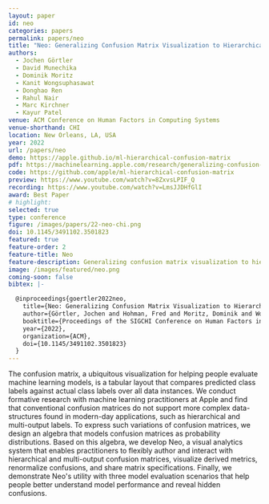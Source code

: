 ```yaml
---
layout: paper
id: neo
categories: papers
permalink: papers/neo
title: "Neo: Generalizing Confusion Matrix Visualization to Hierarchical and Multi-Output Labels"
authors: 
  - Jochen Görtler
  - David Munechika
  - Dominik Moritz
  - Kanit Wongsuphasawat
  - Donghao Ren
  - Rahul Nair
  - Marc Kirchner
  - Kayur Patel
venue: ACM Conference on Human Factors in Computing Systems
venue-shorthand: CHI
location: New Orleans, LA, USA
year: 2022
url: /papers/neo
demo: https://apple.github.io/ml-hierarchical-confusion-matrix
pdf: https://machinelearning.apple.com/research/generalizing-confusion-matrix
code: https://github.com/apple/ml-hierarchical-confusion-matrix
preview: https://www.youtube.com/watch?v=8ZxvsLPIF_Q
recording: https://www.youtube.com/watch?v=LmsJJDHfGlI
award: Best Paper
# highlight:
selected: true
type: conference
figure: /images/papers/22-neo-chi.png
doi: 10.1145/3491102.3501823
featured: true
feature-order: 2
feature-title: Neo
feature-description: Generalizing confusion matrix visualization to hierarchical and multi-output labels
image: /images/featured/neo.png
coming-soon: false
bibtex: |-

  @inproceedings{goertler2022neo,
    title={Neo: Generalizing Confusion Matrix Visualization to Hierarchical and Multi-Output Labels},
    author={Görtler, Jochen and Hohman, Fred and Moritz, Dominik and Wongsuphasawat, Kanit and Ren, Donghao and Nair, Rahul and Kirchner, Marc and Patel, Kayur},
    booktitle={Proceedings of the SIGCHI Conference on Human Factors in Computing Systems},
    year={2022},
    organization={ACM},
    doi={10.1145/3491102.3501823}
  }
---
```

    
The confusion matrix, a ubiquitous visualization for helping people evaluate machine learning models, is a tabular layout that compares predicted class labels against actual class labels over all data instances.
We conduct formative research with machine learning practitioners at Apple and find that conventional confusion matrices do not support more complex data-structures found in modern-day applications, such as hierarchical and multi-output labels.
To express such variations of confusion matrices, we design an algebra that models confusion matrices as probability distributions.
Based on this algebra, we develop Neo, a visual analytics system that enables practitioners to flexibly author and interact with hierarchical and multi-output confusion matrices, visualize derived metrics, renormalize confusions, and share matrix specifications.
Finally, we demonstrate Neo's utility with three model evaluation scenarios that help people better understand model performance and reveal hidden confusions.
